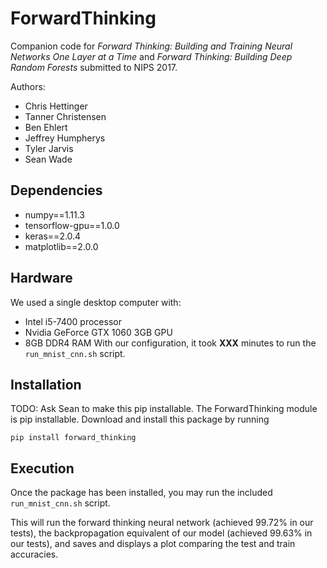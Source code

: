 # ForwardThinking
Companion code for _Forward Thinking: Building and Training Neural Networks One Layer at a Time_ and _Forward Thinking: Building Deep Random Forests_ submitted to NIPS 2017.

Authors:
- Chris Hettinger
- Tanner Christensen
- Ben Ehlert
- Jeffrey Humpherys
- Tyler Jarvis
- Sean Wade

## Dependencies
- numpy==1.11.3
- tensorflow-gpu==1.0.0
- keras==2.0.4
- matplotlib==2.0.0

## Hardware
We used a single desktop computer with:
- Intel i5-7400 processor
- Nvidia GeForce GTX 1060 3GB GPU
- 8GB DDR4 RAM
With our configuration, it took __XXX__ minutes to run the `run_mnist_cnn.sh` script.

## Installation
TODO: Ask Sean to make this pip installable.
The ForwardThinking module is pip installable. Download and install this package by running

```pip install forward_thinking```

## Execution
Once the package has been installed, you may run the included `run_mnist_cnn.sh` script. 

This will run the forward thinking neural network (achieved 99.72% in our tests), the backpropagation equivalent of our model (achieved 99.63% in our tests), and saves and displays a plot comparing the test and train accuracies.
